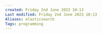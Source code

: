 ```yaml
---
created: Friday 2nd June 2023 10:13
Last modified: Friday 2nd June 2023 10:13
Aliases: elasticsearch
Tags: programming
---
```



